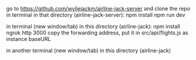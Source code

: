 go to https://github.com/wyliejackm/airline-jack-server and clone the repo
in terminal in that directory (airline-jack-server):
npm install
npm run dev

in terminal (new window/tab) in this directory (airline-jack):
npm install
ngrok http 3000
copy the forwarding address, put it in src/api/flights.js as instance baseURL

in another terminal (new window/tab) in this directory (airline-jack)